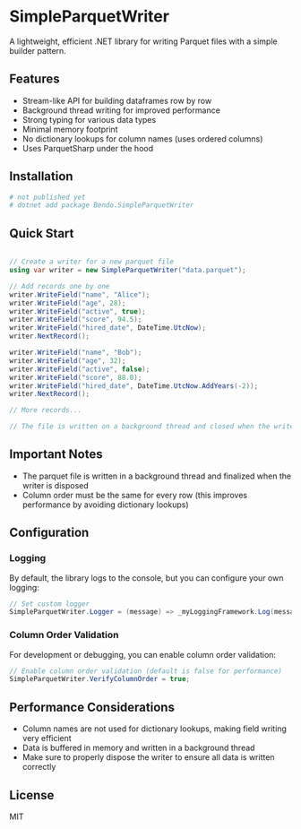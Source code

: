 # SimpleParquetWriter

A lightweight, efficient .NET library for writing Parquet files with a simple builder pattern.

## Features

- Stream-like API for building dataframes row by row
- Background thread writing for improved performance
- Strong typing for various data types
- Minimal memory footprint
- No dictionary lookups for column names (uses ordered columns)
- Uses ParquetSharp under the hood

## Installation

```bash
# not published yet
# dotnet add package Bendo.SimpleParquetWriter
```

## Quick Start

```csharp

// Create a writer for a new parquet file
using var writer = new SimpleParquetWriter("data.parquet");

// Add records one by one
writer.WriteField("name", "Alice");
writer.WriteField("age", 28);
writer.WriteField("active", true);
writer.WriteField("score", 94.5);
writer.WriteField("hired_date", DateTime.UtcNow);
writer.NextRecord();

writer.WriteField("name", "Bob");
writer.WriteField("age", 32);
writer.WriteField("active", false);
writer.WriteField("score", 88.0);
writer.WriteField("hired_date", DateTime.UtcNow.AddYears(-2));
writer.NextRecord();

// More records...

// The file is written on a background thread and closed when the writer is disposed (dispose blocks the current thread).
```

## Important Notes

- The parquet file is written in a background thread and finalized when the writer is disposed
- Column order must be the same for every row (this improves performance by avoiding dictionary lookups)

## Configuration

### Logging

By default, the library logs to the console, but you can configure your own logging:

```csharp
// Set custom logger
SimpleParquetWriter.Logger = (message) => _myLoggingFramework.Log(message);
```

### Column Order Validation

For development or debugging, you can enable column order validation:

```csharp
// Enable column order validation (default is false for performance)
SimpleParquetWriter.VerifyColumnOrder = true;
```

## Performance Considerations

- Column names are not used for dictionary lookups, making field writing very efficient
- Data is buffered in memory and written in a background thread
- Make sure to properly dispose the writer to ensure all data is written correctly

## License

MIT